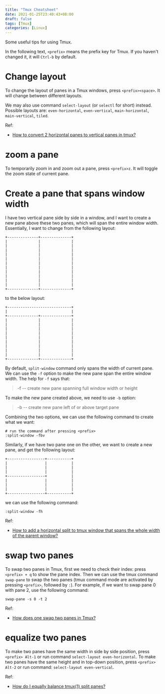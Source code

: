 ```yaml
---
title: "Tmux Cheatsheet"
date: 2021-01-25T23:40:43+08:00
draft: false
tags: [Tmux]
categories: [Linux]
---
```


Some useful tips for using Tmux.

<!--more-->

In the following text, `<prefix>` means the prefix key for Tmux. If you haven't
changed it, it will `Ctrl-b` by default.

# Change layout

To change the layout of panes in a Tmux windows, press `<prefix><space>`. It
will change between different layouts.

We may also use command `select-layout` (or `selectl` for short) instead.
Possible layouts are: `even-horizontal`, `even-vertical`, `main-horizontal`,
`main-vertical`, `tiled`.

Ref:

+ [How to convert 2 horizontal panes to vertical panes in tmux?](https://superuser.com/q/493048/736190)

# zoom a pane

To temporarily zoom in and zoom out a pane, press `<prefix>z`. It will toggle
the zoom state of current pane.

# Create a pane that spans window width

I have two vertical pane side by side in a window, and I want to create a new
pane above these two panes, which will span the entire window width.
Essentially, I want to change from the following layout:

```
+--------------+--------------+
|              |              |
|              |              |
|              |              |
|              |              |
|              |              |
|              |              |
|              |              |
|              |              |
|              |              |
|              |              |
|              |              |
+--------------+--------------+
```

to the below layout:

```
+-----------------------------+
|                             |
+--------------+--------------+
|              |              |
|              |              |
|              |              |
|              |              |
|              |              |
|              |              |
|              |              |
|              |              |
|              |              |
+--------------+--------------+
```

By default, `split-window` command only spans the width of current pane. We can
use the `-f` option to make the new pane span the entire window width. The help
for `-f` says that:

> -f  -- create new pane spanning full window width or height

To make the new pane created above, we need to use `-b` option:

> -b  -- create new pane left of or above target pane

Combining the two options, we can use the following command to create what we
want:

```
# run the command after pressing <prefix>
:split-window -fbv
```

Similarly, if we have two pane one on the other, we want to create a new pane,
and get the following layout:

```
+-----------------+-----------+
|                 |           |
|                 |           |
|                 |           |
+-----------------+           |
|                 |           |
|                 |           |
|                 |           |
+-----------------+-----------+
```

we can use the following command:

```
:split-window -fh
```

Ref:

+ [How to add a horizontal split to tmux window that spans the whole width of the parent window?](https://unix.stackexchange.com/q/124310/221410)

# swap two panes

To swap two panes in Tmux, first we need to check their index: press `<prefix> + q`
to show the pane index. Then we can use the tmux command `swap-pane` to swap
the two panes (tmux command mode are activated by pressing `<prefix>`, followed
by `:`). For example, if we want to swap pane 0 with pane 2, use the following
command:

```
swap-pane -s 0 -t 2
```

Ref:

+ [How does one swap two panes in Tmux?](https://superuser.com/q/879190/736190)

# equalize two panes

To make two panes have the same width in side by side position, press `<prefix>
Alt-1`  or run command `select-layout even-horizontal`. To make two panes have
the same height and in top-down position, press `<prefix> Alt-2` or run command:
`select-layout even-vertical`.


Ref:

+ [How do I equally balance tmux(1) split panes?](https://unix.stackexchange.com/a/37754/221410)
